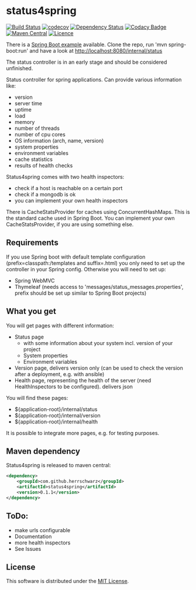 # status4spring
 [![Build Status](https://travis-ci.org/HerrSchwarz/status4spring.svg)](https://travis-ci.org/HerrSchwarz/status4spring) [![codecov](https://codecov.io/gh/HerrSchwarz/status4spring/branch/develop/graph/badge.svg)](https://codecov.io/gh/HerrSchwarz/status4spring)
 [![Dependency Status](https://www.versioneye.com/user/projects/573c9c5fce8d0e004505e902/badge.svg?style=flat)](https://www.versioneye.com/user/projects/573c9c5fce8d0e004505e902)
 [![Codacy Badge](https://api.codacy.com/project/badge/Grade/6b33af614b2f4497bf6c50a1b6ddc3c7)](https://www.codacy.com/app/felix_3/status4spring?utm_source=github.com&amp;utm_medium=referral&amp;utm_content=HerrSchwarz/status4spring&amp;utm_campaign=Badge_Grade)
 [![Maven Central](https://maven-badges.herokuapp.com/maven-central/com.github.herrschwarz/status4spring/badge.svg)](https://maven-badges.herokuapp.com/maven-central//com.github.herrschwarz/status4spring) [![Licence](https://img.shields.io/github/license/mashape/apistatus.svg)](https://github.com/HerrSchwarz/status4spring/blob/master/LICENSE)

There is a [Spring Boot example](https://github.com/herrschwarz/status4springExampleSpringBoot) available. Clone the repo, run 'mvn spring-boot:run' and have a look at [http://localhost:8080/internal/status](http://localhost:8080/internal/status)

The status controller is in an early stage and should be considered unfinished.

Status controller for spring applications. Can provide various information like:

- version
- server time
- uptime
- load
- memory
- number of threads
- number of cpu cores
- OS information (arch, name, version)
- system properties
- environment variables
- cache statistics
- results of health checks

Status4spring comes with two health inspectors:

- check if a host is reachable on a certain port
- check if a mongodb is ok
- you can implement your own health inspectors

There is CacheStatsProvider for caches using ConcurrentHashMaps. This is the standard cache used in Spring Boot. You can implement your own CacheStatsProvider, if you are using something else.

## Requirements

If you use Spring boot with default template configuration (prefix=classpath:/templates and suffix=.html) you only need to set up the controller in your Spring config. Otherwise you will need to set up:

- Spring WebMVC
- Thymeleaf (needs access to 'messages/status_messages.properties', prefix should be set up similar to Spring Boot projects)

## What you get

You will get pages with different information:

- Status page
    -  with some information about your system incl. version of your project
    - System properties
    - Environment variables
- Version page, delivers version only (can be used to check the version after a deployment, e.g. with ansible)
- Health page, representing the health of the server (need HealthInspectors to be configured). delivers json

You will find these pages:

- ${application-root}/internal/status
- ${application-root}/internal/version
- ${application-root}/internal/health

It is possible to integrate more pages, e.g. for testing purposes.

## Maven dependency

Status4spring is released to maven central:

```xml
<dependency>
    <groupId>com.github.herrschwarz</groupId>
    <artifactId>status4spring</artifactId>
    <version>0.1.1</version>
</dependency>
```

## ToDo:

- make urls configurable
- Documentation
- more health inspectors
- See Issues

## License

This software is distributed under the [MIT License](LICENSE.md).
